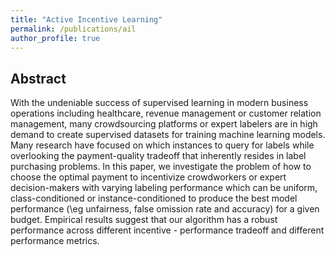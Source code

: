 ```yaml
---
title: "Active Incentive Learning"
permalink: /publications/ail
author_profile: true
---
```


## Abstract
With the undeniable success of supervised learning in modern business operations including healthcare, revenue management or customer relation management, many crowdsourcing platforms or expert labelers are in high demand to create supervised datasets for training machine learning models. Many research have focused on which instances to query for labels while overlooking the payment-quality tradeoff that inherently resides in label purchasing problems. In this paper, we investigate the problem of how to choose the optimal payment to incentivize crowdworkers or expert decision-makers with varying labeling performance which can be uniform, class-conditioned or instance-conditioned to produce the best model performance (\eg unfairness, false omission rate and accuracy) for a given budget. Empirical results suggest that our algorithm has a robust performance across different incentive - performance tradeoff and different performance metrics. 
